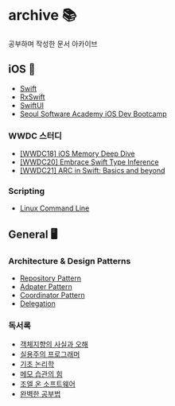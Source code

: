 # archive 📚
공부하며 작성한 문서 아카이브 
## iOS 🍎
- [Swift](https://marsh-flavor-e1c.notion.site/Swift-ca78480ec0934dd7ae2553cab74e32e9)
- [RxSwift](https://marsh-flavor-e1c.notion.site/RXSwift-29455410f754415a99dc5d85537a9385)
- [SwiftUI](https://marsh-flavor-e1c.notion.site/SwiftUI-483788fdf4ec40698ea382c544f332a9)
- [Seoul Software Academy iOS Dev Bootcamp](https://github.com/Woozzang/ssac-bless-me)
### WWDC 스터디
- [[WWDC18] iOS Memory Deep Dive](https://marsh-flavor-e1c.notion.site/iOS-Memory-Deep-Dive-d01a578ee6ea4bd8b5da68f030eb1b14)
- [[WWDC20] Embrace Swift Type Inference](https://woozzang.tistory.com/187)
- [[WWDC21] ARC in Swift: Basics and beyond](https://woozzang.tistory.com/186)

### Scripting
- [Linux Command Line](https://marsh-flavor-e1c.notion.site/Linux-Command-Line-cc1755a537e8487590b67ff37c974a72)

## General 🖥

### Architecture & Design Patterns
- [Repository Pattern](https://marsh-flavor-e1c.notion.site/Repository-Pattern-e5e5992bef014a699f990b47743ea34e)
- [Adpater Pattern](https://www.notion.so/Adapter-Pattern-46a40d2186ee4cd79602baa70b99b10f)
- [Coordinator Pattern](https://marsh-flavor-e1c.notion.site/Coordinator-Pattern-52ccb3dbf8ad4818988c56760fbc2fc2)
- [Delegation](https://www.notion.so/Delegation-d1abc25e5e764235bac971d741f7e5bf)

### 독서록
- [객체지향의 사실과 오해](https://www.notion.so/99cfa573525e443199eac730d8c1c69f)
- [실용주의 프로그래머](https://www.notion.so/8ee1da1f23e24487b56a999381613ce6)
- [기초 논리학](https://www.notion.so/b3302f542c60425494f857c070c51b05)
- [메모 습관의 힘](https://www.notion.so/b8aef76b1bc7459889357f20b21f90b7)
- [조엘 온 소프트웨어](https://www.notion.so/cad5c42c5360401baf46fbce57e12c94)
- [완벽한 공부법](https://www.notion.so/42dcd352ac84464892df313820daecc8)
